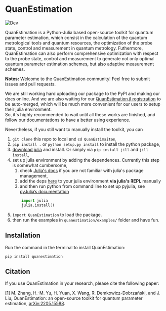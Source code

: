 # QuanEstimation



[![Dev](https://img.shields.io/badge/docs-dev-blue.svg)]([https://HuaimingYuuu.github.io/QuanEstimation.jl/dev](https://quanestimation.github.io/QuanEstimation/))

QuanEstimation is a Python-Julia based open-source toolkit for quantum parameter estimation, which consist in the calculation of the quantum metrological tools and quantum resources, the optimization of the probe state, control and measurement in quantum metrology. Futhermore, QuanEstimation can also perform comprehensive optimization with respect to the probe state, control and measurement to generate not only optimal quantum parameter estimation schemes, but also adaptive measurement schemes. 

**Notes:** 
Welcome to the QuanEstimation community! Feel free to submit issues and pull requests.

We are still working hard uploading our package to the PyPI and making our docs online. And we are also waiting for our [QuanEstimation.jl registration](https://github.com/JuliaRegistries/General/pull/61399#issuecomment-1142241816) to be auto-merged, which will be much more convenient for our users to setup their julia environment.  
So, it's highly recommended to wait until all these works are finished, and follow our documentations to have a better using experience.

Nevertheless, if you still want to manually install the toolkit, you can
1. `git clone` this repo to local and `cd QuanEstimaiton`,
2. `pip install .` or `python setup.py install` to install the python package,
3. [download julia](https://julialang.org/downloads/) and install. Or simply via `pip install jill` and `jill install`,
4. set up  julia environment by adding the dependences. Currently this step is somewhat cumbersome,
    1. check [Julia's docs](https://docs.julialang.org/en/v1/stdlib/Pkg/) if you  are not familiar with julia's package management,
    2. add the deps [here](https://github.com/QuanEstimation/QuanEstimation.jl/blob/e1b3b5ab5ac23c01eacd56de5440fcdcf36358d4/Project.toml#L6) to your julia environment **via julia's REPL** manually
    3. and then run python from command line to set up pyjulia, see [pyJulia’s documentation](https://pyjulia.readthedocs.io/en/stable/)
    ```python
        import julia
        julia.install()
    ```
5. `import QuanEstimation` to load the package. 
6. then run the examples in `quanestimation/examples/` folder and have fun.

## Installation
Run the command in the terminal to install QuanEstimation:  

~~~
pip install quanestimation
~~~

## Citation
If you use QuanEstimation in your research, please cite the following paper:

[1] M. Zhang, H.-M. Yu, H. Yuan, X. Wang, R. Demkowicz-Dobrzański, and J. Liu, 
QuanEstimation: an open-source toolkit for quantum parameter estimation, 
[arXiv:2205.15588](https://doi.org/10.48550/arXiv.2205.15588).
